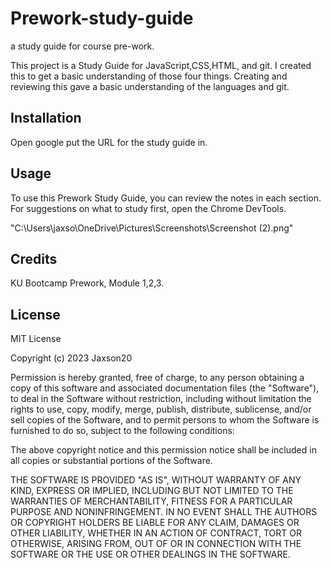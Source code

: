 # Prework-study-guide
a study guide for course pre-work.

This project is a Study Guide for JavaScript,CSS,HTML, and git. I created this to get a basic understanding of those four things. Creating and reviewing this gave a basic understanding of the languages and git.


## Installation

Open google put the URL for the study guide in.

## Usage

To use this Prework Study Guide, you can review the notes in each section. For suggestions on what to study first, open the Chrome DevTools.

"C:\Users\jaxso\OneDrive\Pictures\Screenshots\Screenshot (2).png"

## Credits

KU Bootcamp Prework, Module 1,2,3.

## License

MIT License

Copyright (c) 2023 Jaxson20

Permission is hereby granted, free of charge, to any person obtaining a copy
of this software and associated documentation files (the "Software"), to deal
in the Software without restriction, including without limitation the rights
to use, copy, modify, merge, publish, distribute, sublicense, and/or sell
copies of the Software, and to permit persons to whom the Software is
furnished to do so, subject to the following conditions:

The above copyright notice and this permission notice shall be included in all
copies or substantial portions of the Software.

THE SOFTWARE IS PROVIDED "AS IS", WITHOUT WARRANTY OF ANY KIND, EXPRESS OR
IMPLIED, INCLUDING BUT NOT LIMITED TO THE WARRANTIES OF MERCHANTABILITY,
FITNESS FOR A PARTICULAR PURPOSE AND NONINFRINGEMENT. IN NO EVENT SHALL THE
AUTHORS OR COPYRIGHT HOLDERS BE LIABLE FOR ANY CLAIM, DAMAGES OR OTHER
LIABILITY, WHETHER IN AN ACTION OF CONTRACT, TORT OR OTHERWISE, ARISING FROM,
OUT OF OR IN CONNECTION WITH THE SOFTWARE OR THE USE OR OTHER DEALINGS IN THE
SOFTWARE.
